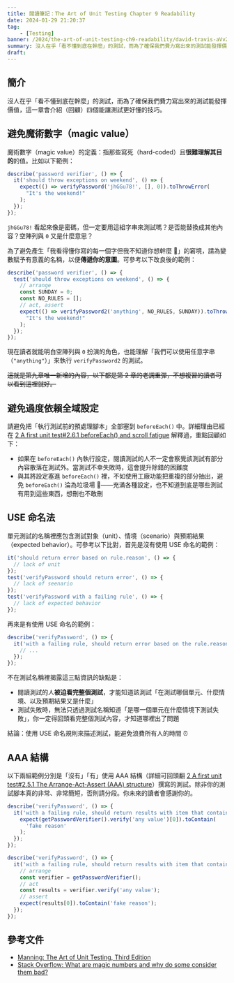 ```yaml
---
title: 閱讀筆記：The Art of Unit Testing Chapter 9 Readability
date: 2024-01-29 21:20:37
tag:
	- [Testing]
banner: /2024/the-art-of-unit-testing-ch9-readability/david-travis-aVvZJC0ynBQ-unsplash.jpg
summary: 沒人在乎「看不懂到底在幹麼」的測試，而為了確保我們費力寫出來的測試能發揮價值，這一章會介紹（回顧）四個能讓測試更好懂的技巧。
draft: 
---
```


## 簡介

沒人在乎「看不懂到底在幹麼」的測試，而為了確保我們費力寫出來的測試能發揮價值，這一章會介紹（回顧）四個能讓測試更好懂的技巧。

## 避免魔術數字（magic value）

魔術數字（magic value）的定義：指那些寫死（hard-coded）且**很難理解其目的**的值。比如以下範例：

```js
describe('password verifier', () => {
  it('should throw exceptions on weekend', () => {
    expect(() => verifyPassword('jhGGu78!', [], 0)).toThrowError(
      "It's the weekend!"
    );
  });
});
```

`jhGGu78!` 看起來像是密碼，但一定要用這組字串來測試嗎？是否能替換成其他內容？空陣列與 `0` 又是什麼意思？

為了避免產生「我看得懂你寫的每一個字但我不知道你想幹麼 🤔」的窘境，請為變數賦予有意義的名稱，以便**傳遞你的意圖**。可參考以下改良後的範例：

```js
describe('password verifier', () => {
  test('should throw exceptions on weekend', () => {
    // arrange
    const SUNDAY = 0;
    const NO_RULES = [];
    // act, assert
    expect(() => verifyPassword2('anything', NO_RULES, SUNDAY)).toThrowError(
      "It's the weekend!"
    );
  });
});
```

現在讀者就能明白空陣列與 `0` 扮演的角色，也能理解「我們可以使用任意字串（`"anything"`）」來執行 `verifyPassword2` 的測試。

~~這就是第九章唯一新增的內容，以下都是第 2 章的老調重彈，不想複習的讀者可以看到這裡就好。~~

## 避免過度依賴全域設定

請避免把「執行測試前的預處理腳本」全部塞到 `beforeEach()` 中。詳細理由已經在 [2 A first unit test#2.6.1 beforeEach() and scroll fatigue](/2023/the-art-of-unit-testing-ch2-a-first-unit-test#261-beforeeach-and-scroll-fatigue) 解釋過，重點回顧如下：

- 如果在 `beforeEach()` 內執行設定，閱讀測試的人不一定會察覺該測試有部分內容散落在測試外。當測試不幸失敗時，這會提升除錯的困難度
- 與其將設定塞進 `beforeEach()` 裡，不如使用工廠功能把重複的部分抽出，避免 `beforeEach()` 淪為垃圾場 🚮——充滿各種設定，也不知道到底是哪些測試有用到這些東西，想刪也不敢刪

## USE 命名法

單元測試的名稱裡應包含測試對象（unit）、情境（scenario）與預期結果（expected behavior）。可參考以下比對，首先是沒有使用 USE 命名的範例：

```js
it('should return error based on rule.reason', () => {
  // lack of unit
});
test('verifyPassword should return error', () => {
  // lack of seenario
});
test('verifyPassword with a failing rule', () => {
  // lack of expected behavior
});
```

再來是有使用 USE 命名的範例：

```js
describe('verifyPassword', () => {
  it('with a failing rule, should return error based on the rule.reason', () => {
    // ...
  });
});
```

不在測試名稱裡揭露這三點資訊的缺點是：

- 閱讀測試的人**被迫看完整個測試**，才能知道該測試「在測試哪個單元、什麼情境、以及預期結果又是什麼」
- 測試失敗時，無法只透過測試名稱知道「是哪一個單元在什麼情境下測試失敗」，你一定得回頭看完整個測試內容，才知道哪裡出了問題

結論：使用 USE 命名規則來描述測試，能避免浪費所有人的時間 ⏰

## AAA 結構

以下兩組範例分別是「沒有」「有」使用 AAA 結構（詳細可回頭翻 [2 A first unit test#2.5.1 The Arrange-Act-Assert (AAA) structure](/2023/the-art-of-unit-testing-ch2-a-first-unit-test#251-the-arrange-act-assert-aaa-structure)）撰寫的測試。除非你的測試腳本真的非常、非常簡短，否則請分段。你未來的讀者會感謝你的。

```js
describe('verifyPassword', () => {
  it('with a failing rule, should return results with item that contain `fake reason`', () => {
    expect(getPasswordVerifier().verify('any value')[0]).toContain(
      'fake reason'
    );
  });
});
```

```js
describe('verifyPassword', () => {
  it('with a failing rule, should return results with item that contain `fake reason`', () => {
    // arrange
    const verifier = getPasswordVerifier();
    // act
    const results = verifier.verify('any value');
    // assert
    expect(results[0]).toContain('fake reason');
  });
});
```

## 參考文件

- [Manning: The Art of Unit Testing, Third Edition](https://www.manning.com/books/the-art-of-unit-testing-third-edition)
- [Stack Overflow: What are magic numbers and why do some consider them bad?](https://stackoverflow.com/questions/47882/what-are-magic-numbers-and-why-do-some-consider-them-bad)
